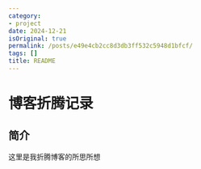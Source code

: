 ```yaml
---
category:
- project
date: 2024-12-21
isOriginal: true
permalink: /posts/e49e4cb2cc8d3db3ff532c5948d1bfcf/
tags: []
title: README
---
```

# 博客折腾记录

## 简介
这里是我折腾博客的所思所想